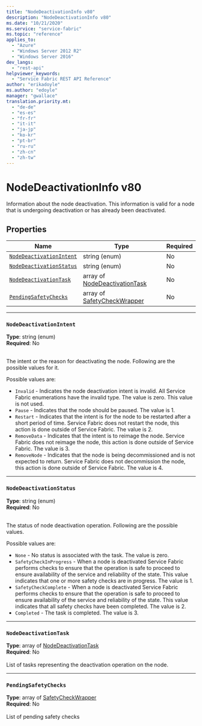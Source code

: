 ```yaml
---
title: "NodeDeactivationInfo v80"
description: "NodeDeactivationInfo v80"
ms.date: "10/21/2020"
ms.service: "service-fabric"
ms.topic: "reference"
applies_to: 
  - "Azure"
  - "Windows Server 2012 R2"
  - "Windows Server 2016"
dev_langs: 
  - "rest-api"
helpviewer_keywords: 
  - "Service Fabric REST API Reference"
author: "erikadoyle"
ms.author: "edoyle"
manager: "gwallace"
translation.priority.mt: 
  - "de-de"
  - "es-es"
  - "fr-fr"
  - "it-it"
  - "ja-jp"
  - "ko-kr"
  - "pt-br"
  - "ru-ru"
  - "zh-cn"
  - "zh-tw"
---
```

# NodeDeactivationInfo v80

Information about the node deactivation. This information is valid for a node that is undergoing deactivation or has already been deactivated.

## Properties
| Name | Type | Required |
| --- | --- | --- |
| [`NodeDeactivationIntent`](#nodedeactivationintent) | string (enum) | No |
| [`NodeDeactivationStatus`](#nodedeactivationstatus) | string (enum) | No |
| [`NodeDeactivationTask`](#nodedeactivationtask) | array of [NodeDeactivationTask](sfclient-v80-model-nodedeactivationtask.md) | No |
| [`PendingSafetyChecks`](#pendingsafetychecks) | array of [SafetyCheckWrapper](sfclient-v80-model-safetycheckwrapper.md) | No |

____
### `NodeDeactivationIntent`
__Type__: string (enum) <br/>
__Required__: No<br/>
<br/>


The intent or the reason for deactivating the node. Following are the possible values for it.

Possible values are: 

  - `Invalid` - Indicates the node deactivation intent is invalid. All Service Fabric enumerations have the invalid type. The value is zero. This value is not used.
  - `Pause` - Indicates that the node should be paused. The value is 1.
  - `Restart` - Indicates that the intent is for the node to be restarted after a short period of time. Service Fabric does not restart the node, this action is done outside of Service Fabric. The value is 2.
  - `RemoveData` - Indicates that the intent is to reimage the node. Service Fabric does not reimage the node, this action is done outside of Service Fabric. The value is 3.
  - `RemoveNode` - Indicates that the node is being decommissioned and is not expected to return. Service Fabric does not decommission the node, this action is done outside of Service Fabric. The value is 4.



____
### `NodeDeactivationStatus`
__Type__: string (enum) <br/>
__Required__: No<br/>
<br/>


The status of node deactivation operation. Following are the possible values.

Possible values are: 

  - `None` - No status is associated with the task. The value is zero.
  - `SafetyCheckInProgress` - When a node is deactivated Service Fabric performs checks to ensure that the operation is safe to proceed to ensure availability of the service and reliability of the state. This value indicates that one or more safety checks are in progress. The value is 1.
  - `SafetyCheckComplete` - When a node is deactivated Service Fabric performs checks to ensure that the operation is safe to proceed to ensure availability of the service and reliability of the state. This value indicates that all safety checks have been completed. The value is 2.
  - `Completed` - The task is completed. The value is 3.



____
### `NodeDeactivationTask`
__Type__: array of [NodeDeactivationTask](sfclient-v80-model-nodedeactivationtask.md) <br/>
__Required__: No<br/>
<br/>
List of tasks representing the deactivation operation on the node.

____
### `PendingSafetyChecks`
__Type__: array of [SafetyCheckWrapper](sfclient-v80-model-safetycheckwrapper.md) <br/>
__Required__: No<br/>
<br/>
List of pending safety checks
